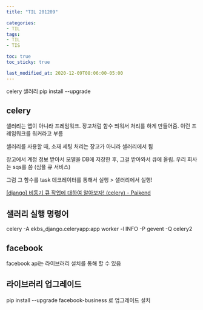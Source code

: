 ```yaml
---
title: "TIL 201209"

categories:
- TIL
tags:
- TIL
- TIS

toc: true
toc_sticky: true

last_modified_at: 2020-12-09T08:06:00-05:00
---
```

celery 샐러리 pip install --upgrade

## celery

샐러리는 앱이 아니라 프레임워크. 장고처럼 함수 띄워서 처리를 하게 만들어줌. 이런 프레임워크를 워커라고 부름

샐러리를 사용할 때, 소재 세팅 처리는 장고가 아니라 샐러리에서 됨

장고에서 계정 정보 받아서 모델을 DB에 저장한 후, 그걸 받아와서 큐에 올림. 우리 회사는 sqs를 씀 (심플 큐 서비스)

그럼 그 함수를 task 데코레이터를 통해서 실행 > 샐러리에서 실행!

[\[django\] 비동기 큐 작업에 대하여 알아보자! (celery) - Paikend](https://paikgyeong.tistory.com/17)

## 샐러리 실행 명령어

celery -A ekbs_django.celeryapp:app worker -l INFO -P gevent -Q celery2

## facebook 

facebook api는 라이브러리 설치를 통해 할 수 있음

## 라이브러리 업그레이드

pip install --upgrade facebook-business 로 업그레이드 설치

